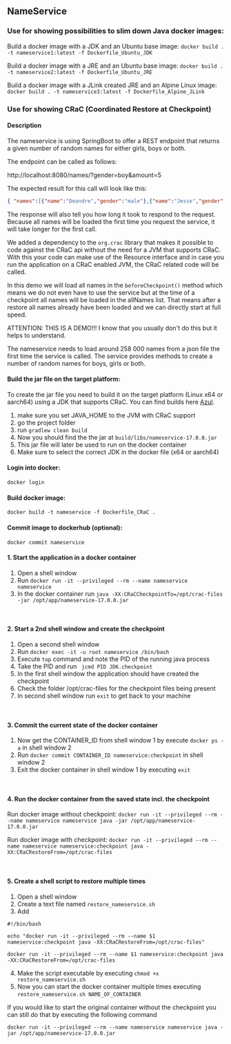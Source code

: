 ## NameService

### Use for showing possibilities to slim down Java docker images:

Build a docker image with a JDK and an Ubuntu base image:
```docker build . -t nameservice1:latest -f Dockerfile_Ubuntu_JDK```

Build a docker image with a JRE and an Ubuntu base image:
```docker build . -t nameservice2:latest -f Dockerfile_Ubuntu_JRE```

Build a docker image with a JLink created JRE and an Alpine Linux image:
```docker build . -t nameservice3:latest -f Dockerfile_Alpine_JLink```



### Use for showing CRaC (Coordinated Restore at Checkpoint)
#### Description
The nameservice is using SpringBoot to offer a REST endpoint that returns a given number
of random names for either girls, boys or both.

The endpoint can be called as follows:

http://localhost:8080/names/?gender=boy&amount=5

The expected result for this call will look like this:
```json
{ "names":[{"name":"Deandre","gender":"male"},{"name":"Jesse","gender":"male"},{"name":"Kermit","gender":"male"},{"name":"Salvador","gender":"male"},{"name":"Santos","gender":"male" ],"response_time":"16 ms"}

```

The response will also tell you how long it took to respond to the request. 
Because all names will be loaded the first time you request the service, it will
take longer for the first call.

We added a dependency to the ```org.crac``` library that makes it possible to code
against the CRaC api without the need for a JVM that supports CRaC. With this your
code can make use of the Resource interface and in case you run the application on a 
CRaC enabled JVM, the CRaC related code will be called.

In this demo we will load all names in the ```beforeCheckpoint()``` method which means
we do not even have to use the service but at the time of a checkpoint all names will 
be loaded in the allNames list. That means after a restore all names already have been
loaded and we can directly start at full speed.

ATTENTION: THIS IS A DEMO!!! I know that you usually don't do this but it helps to understand.


The nameservice needs to load around 258 000 names from a json file the first time the service is called. 
The service provides methods to create a number of random names for boys, girls or both. 

#### Build the jar file on the target platform:
To create the jar file you need to build it on the target platform (Linux x64 or aarch64) using
a JDK that supports CRaC. You can find builds here [Azul](https://www.azul.com/downloads/?version=java-17-lts&os=linux&package=jdk-crac#zulu).
1. make sure you set JAVA_HOME to the JVM with CRaC support
2. go the project folder
3. run ```gradlew clean build```
4. Now you should find the the jar at ```build/libs/nameservice-17.0.0.jar```
5. This jar file will later be used to run on the docker container
6. Make sure to select the correct JDK in the docker file (x64 or aarch64)


#### Login into docker:
```docker login```


#### Build docker image:
```docker build -t nameservice -f Dockerfile_CRaC .```


#### Commit image to dockerhub (optional):
```docker commit nameservice```


#### 1. Start the application in a docker container
1. Open a shell window
2. Run ``` docker run -it --privileged --rm --name nameservice nameservice ```
3. In the docker container run ```java -XX:CRaCCheckpointTo=/opt/crac-files -jar /opt/app/nameservice-17.0.0.jar```

</br>

#### 2. Start a 2nd shell window and create the checkpoint
1. Open a second shell window
2. Run ```docker exec -it -u root nameservice /bin/bash```
3. Execute ``` top ``` command and note the PID of the running java process
4. Take the PID and run ``` jcmd PID JDK.checkpoint```
5. In the first shell window the application should have created the checkpoint
6. Check the folder /opt/crac-files for the checkpoint files being present
7. In second shell window run ``` exit ``` to get back to your machine

</br>

#### 3. Commit the current state of the docker container
1. Now get the CONTAINER_ID from shell window 1 by execute ``` docker ps -a ``` in shell window 2
2. Run ``` docker commit CONTAINER_ID nameservice:checkpoint ``` in shell window 2
3. Exit the docker container in shell window 1 by executing ``` exit ```

</br>

#### 4. Run the docker container from the saved state incl. the checkpoint
Run docker image without checkpoint:
```docker run -it --privileged --rm --name nameservice nameservice java -jar /opt/app/nameservice-17.0.0.jar```

Run docker image with checkpoint:
```docker run -it --privileged --rm --name nameservice nameservice:checkpoint java -XX:CRaCRestoreFrom=/opt/crac-files```

</br>

#### 5. Create a shell script to restore multiple times
1. Open a shell window
2. Create a text file named ```restore_nameservice.sh```
3. Add
```
#!/bin/bash

echo "docker run -it --privileged --rm --name $1 nameservice:checkpoint java -XX:CRaCRestoreFrom=/opt/crac-files"

docker run -it --privileged --rm --name $1 nameservice:checkpoint java -XX:CRaCRestoreFrom=/opt/crac-files
```
4. Make the script executable by executing ```chmod +x restore_nameservice.sh```
5. Now you can start the docker container multiple times executing ```restore_nameservice.sh NAME_OF_CONTAINER```

If you would like to start the original container without the checkpoint you can still
do that by executing the following command
```
docker run -it --privileged --rm --name nameservice nameservice java -jar /opt/app/nameservice-17.0.0.jar
```